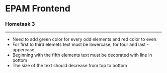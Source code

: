 # EPAM Frontend
### Hometask 3
***
* Need to add green color for every odd elements and red color to even. 
* For first to third elemets text must be lowercase, for four and last - uppercase.
* Beginning with the fifth elements text must be decorated with line in bottom 
* The size of the text should decrease from top to bottom